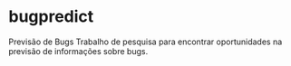 bugpredict
==========
Previsão de Bugs
Trabalho de pesquisa para encontrar oportunidades na previsão de informações sobre bugs.
